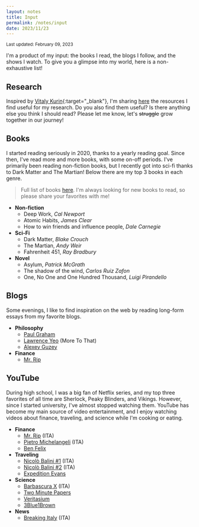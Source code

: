 ```yaml
---
layout: notes
title: Input
permalink: /notes/input
date: 2023/11/23
---
```


<small>Last updated: February 09, 2023</small>


I'm a product of my input: the books I read, the blogs I follow, and the shows I watch. To give you a glimpse into my world, here is a non-exhaustive list!

## Research

Inspired by [Vitaly Kurin](https://yobibyte.github.io/pages/productive-grad-school.html#productive-grad-school){:target="_blank"}, I'm sharing [here](/input/phd-resources) the resources I find useful for my research. Do you also find them useful? Is there anything else you think I should read? Please let me know, let's <s>struggle</s> grow together in our journey!

## Books

I started reading seriously in 2020, thanks to a yearly reading goal. Since then, I've read more and more books, with some on-off periods.
I've primarily been reading non-fiction books, but I recently got into sci-fi thanks to Dark Matter and The Martian! Below there are my top 3 books in each genre. 

> Full list of books [here](/input/books). I'm always looking for new books to read, so please share your favorites with me!

* **Non-fiction**
    * Deep Work, *Cal Newport*
    * Atomic Habits, *James Clear*
    * How to win friends and influence people, *Dale Carnegie*
* **Sci-Fi**
    * Dark Matter, *Blake Crouch*
    * The Martian, *Andy Weir*
    * Fahrenheit 451, *Ray Bradbury*
* **Novel**
    * Asylum, *Patrick McGrath*
    * The shadow of the wind, *Carlos Ruiz Zafon*
    * One, No One and One Hundred Thousand, *Luigi Pirandello*

## Blogs

Some evenings, I like to find inspiration on the web by reading long-form essays from my favorite blogs.

* **Philosophy**
    * [Paul Graham][pg-blog]
    * [Lawrence Yeo][ly-blog] (More To That) 
    * [Alexey Guzey][ag-blog]
* **Finance**
    * [Mr. Rip][mr-rip-blog]

## YouTube

During high school, I was a big fan of Netflix series, and my top three favorites of all time are Sherlock, Peaky Blinders, and Vikings. However, since I started university, I've almost stopped watching them. YouTube has become my main source of video entertainment, and I enjoy watching videos about finance, traveling, and science while I'm cooking or eating.

* **Finance**
    * [Mr. Rip][mr-rip-yt] (ITA) 
    * [Pietro Michelangeli][pm-yt] (ITA) 
    * [Ben Felix][ben-felix-yt]
* **Traveling**
    * [Nicolò Balini #1][nb-yt-2] (ITA)
    * [Nicolò Balini #2][nb-yt-1] (ITA)
    * [Expedition Evans][ee-yt]
* **Science**
    * [Barbascura X][barba-yt] (ITA) 
    * [Two Minute Papers][tmp-yt] 
    * [Veritasium][veritasium-yt]
    * [3Blue1Brown][3b1b-yt]
* **News**
    * [Breaking Italy][bi-yt] (ITA)



[pg-blog]: http://www.paulgraham.com/articles.html
[ly-blog]: https://moretothat.com/
[ag-blog]: https://guzey.com/
[mr-rip-blog]: https://retireinprogress.com/
[mr-rip-yt]: https://www.youtube.com/@mr_rip
[ben-felix-yt]: https://www.youtube.com/@BenFelixCSI
[pm-yt]: https://www.youtube.com/@PietroMichelangeli
[nb-yt-1]: https://www.youtube.com/channel/UCB9-VTcQkAh-J7FpcinYj2A
[nb-yt-2]: https://www.youtube.com/channel/UCjMIGhRExEB-Q6ZyEr1gBeA
[barba-yt]: https://www.youtube.com/c/barbascurax
[tmp-yt]: https://www.youtube.com/@TwoMinutePapers
[veritasium-yt]: https://www.youtube.com/@veritasium
[3b1b-yt]: https://www.youtube.com/@3blue1brown
[bi-yt]: https://www.youtube.com/@breakingitaly
[ee-yt]: https://www.youtube.com/@ExpeditionEvans  
